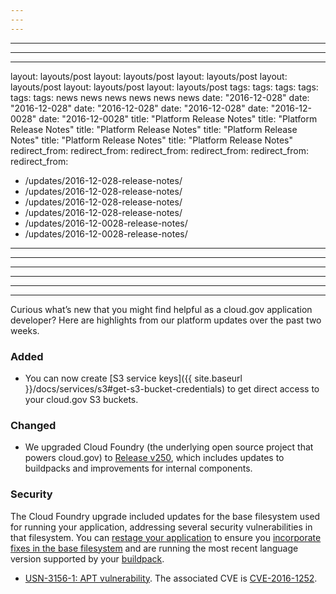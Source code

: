 ```yaml
---
---
---
```

---
---
---
layout: layouts/post
layout: layouts/post
layout: layouts/post
layout: layouts/post
layout: layouts/post
layout: layouts/post
tags:
tags:
tags:
tags:
tags:
tags:
  news
  news
  news
  news
  news
  news
date: "2016-12-028"
date: "2016-12-028"
date: "2016-12-028"
date: "2016-12-028"
date: "2016-12-0028"
date: "2016-12-0028"
title: "Platform Release Notes"
title: "Platform Release Notes"
title: "Platform Release Notes"
title: "Platform Release Notes"
title: "Platform Release Notes"
title: "Platform Release Notes"
redirect_from:
redirect_from:
redirect_from:
redirect_from:
redirect_from:
redirect_from:
  - /updates/2016-12-028-release-notes/
  - /updates/2016-12-028-release-notes/
  - /updates/2016-12-028-release-notes/
  - /updates/2016-12-028-release-notes/
  - /updates/2016-12-0028-release-notes/
  - /updates/2016-12-0028-release-notes/
---
---
---
---
---
---

Curious what’s new that you might find helpful as a cloud.gov application developer? Here are highlights from our platform updates over the past two weeks.
<!--more-->

### Added
- You can now create [S3 service keys]({{ site.baseurl }}/docs/services/s3#get-s3-bucket-credentials) to get direct access to your cloud.gov S3 buckets.

### Changed
- We upgraded Cloud Foundry (the underlying open source project that powers cloud.gov) to [Release v250](https://github.com/cloudfoundry/cf-release/releases/tag/v250), which includes updates to buildpacks and improvements for internal components.

### Security
The Cloud Foundry upgrade included updates for the base filesystem used for running your application, addressing several security vulnerabilities in that filesystem. You can [restage your application](https://cli.cloudfoundry.org/en-US/cf/restage.html) to ensure you [incorporate fixes in the base filesystem](https://docs.cloudfoundry.org/devguide/deploy-apps/stacks.html#cli-commands) and are running the most recent language version supported by your [buildpack](https://docs.cloudfoundry.org/buildpacks/).

- [USN-3156-1: APT vulnerability](https://www.ubuntu.com/usn/USN-3156-1/). The associated CVE is [CVE-2016-1252](http://people.ubuntu.com/~ubuntu-security/cve/CVE-2016-1252).
